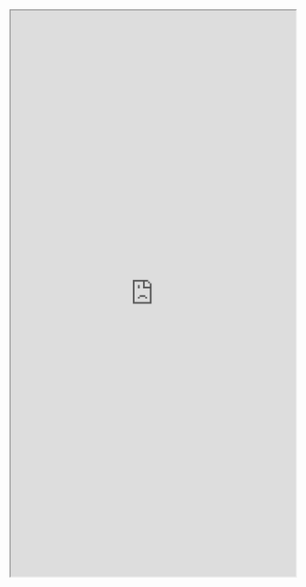 <iframe 
src="https://coda.io/embed/jD38E5fJk_/#Full-Active-Inference-Ontology_tuuOJ_Ew/r21&view=full&viewMode=embedplay&hideSections=true" 
width=900 
height=1000 
style="max-width: 100%;" 
allow="fullscreen">
</iframe>